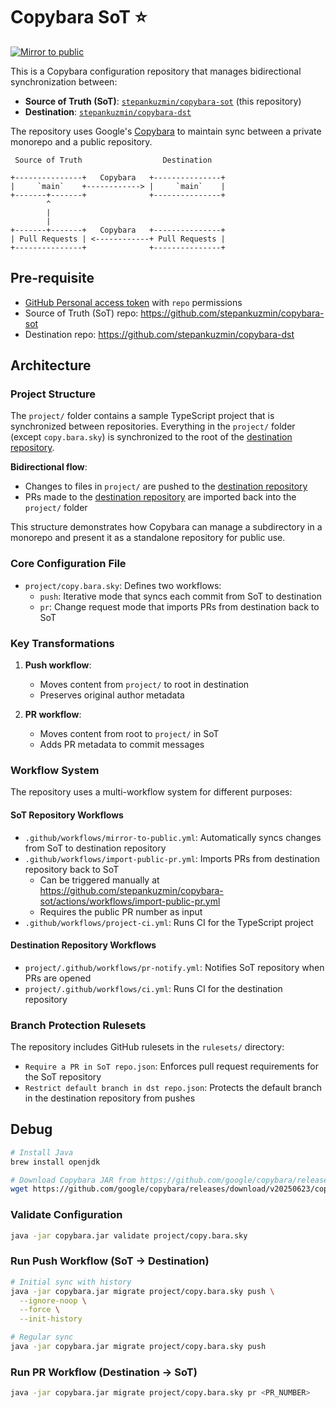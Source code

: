 # Copybara SoT ⭐️

[![Mirror to public](https://github.com/stepankuzmin/copybara-sot/actions/workflows/mirror-to-public.yml/badge.svg)](https://github.com/stepankuzmin/copybara-sot/actions/workflows/mirror-to-public.yml)

This is a Copybara configuration repository that manages bidirectional synchronization between:
- **Source of Truth (SoT)**: [`stepankuzmin/copybara-sot`](https://github.com/stepankuzmin/copybara-sot) (this repository)
- **Destination**: [`stepankuzmin/copybara-dst`](https://github.com/stepankuzmin/copybara-dst)

The repository uses Google's [Copybara](https://github.com/google/copybara/) to maintain sync between a private monorepo and a public repository.

```
 Source of Truth                  Destination

+---------------+   Copybara   +---------------+
|     `main`    +------------> |     `main`    |
+-------+-------+              +---------------+
        ^
        |
        |
+-------+-------+   Copybara   +---------------+
| Pull Requests | <------------+ Pull Requests |
+---------------+              +---------------+
```

## Pre-requisite

- [GitHub Personal access token](https://github.com/settings/tokens) with `repo` permissions
- Source of Truth (SoT) repo: https://github.com/stepankuzmin/copybara-sot
- Destination repo: https://github.com/stepankuzmin/copybara-dst

## Architecture

### Project Structure

The `project/` folder contains a sample TypeScript project that is synchronized between repositories. Everything in the `project/` folder (except `copy.bara.sky`) is synchronized to the root of the [destination repository](https://github.com/stepankuzmin/copybara-dst).

**Bidirectional flow**:
  - Changes to files in `project/` are pushed to the [destination repository](https://github.com/stepankuzmin/copybara-dst)
  - PRs made to the [destination repository](https://github.com/stepankuzmin/copybara-dst) are imported back into the `project/` folder

This structure demonstrates how Copybara can manage a subdirectory in a monorepo and present it as a standalone repository for public use.

### Core Configuration File

- `project/copy.bara.sky`: Defines two workflows:
  - `push`: Iterative mode that syncs each commit from SoT to destination
  - `pr`: Change request mode that imports PRs from destination back to SoT

### Key Transformations

1. **Push workflow**:
   - Moves content from `project/` to root in destination
   - Preserves original author metadata

2. **PR workflow**:
   - Moves content from root to `project/` in SoT
   - Adds PR metadata to commit messages

### Workflow System

The repository uses a multi-workflow system for different purposes:

#### SoT Repository Workflows

- `.github/workflows/mirror-to-public.yml`: Automatically syncs changes from SoT to destination repository
- `.github/workflows/import-public-pr.yml`: Imports PRs from destination repository back to SoT
  - Can be triggered manually at https://github.com/stepankuzmin/copybara-sot/actions/workflows/import-public-pr.yml
  - Requires the public PR number as input
- `.github/workflows/project-ci.yml`: Runs CI for the TypeScript project

#### Destination Repository Workflows

- `project/.github/workflows/pr-notify.yml`: Notifies SoT repository when PRs are opened
- `project/.github/workflows/ci.yml`: Runs CI for the destination repository

### Branch Protection Rulesets

The repository includes GitHub rulesets in the `rulesets/` directory:

- `Require a PR in SoT repo.json`: Enforces pull request requirements for the SoT repository
- `Restrict default branch in dst repo.json`: Protects the default branch in the destination repository from pushes

## Debug

```bash
# Install Java
brew install openjdk

# Download Copybara JAR from https://github.com/google/copybara/releases
wget https://github.com/google/copybara/releases/download/v20250623/copybara_deploy.jar -O copybara.jar
```

### Validate Configuration

```bash
java -jar copybara.jar validate project/copy.bara.sky
```

### Run Push Workflow (SoT → Destination)

```bash
# Initial sync with history
java -jar copybara.jar migrate project/copy.bara.sky push \
  --ignore-noop \
  --force \
  --init-history

# Regular sync
java -jar copybara.jar migrate project/copy.bara.sky push
```

### Run PR Workflow (Destination → SoT)

```bash
java -jar copybara.jar migrate project/copy.bara.sky pr <PR_NUMBER>
```
